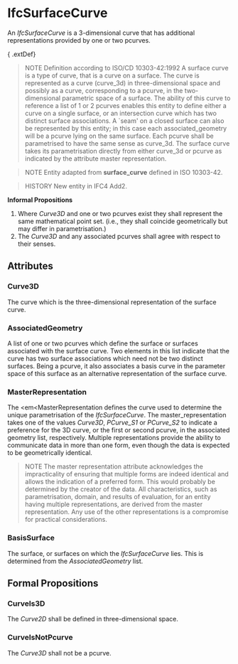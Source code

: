 # IfcSurfaceCurve

An _IfcSurfaceCurve_ is a 3-dimensional curve that has additional representations provided by one or two pcurves.
<!-- end of short definition -->


{ .extDef}
> NOTE Definition according to ISO/CD 10303-42:1992
> A surface curve is a type of curve, that is a curve on a surface. The curve is represented as a curve (curve_3d) in three-dimensional space and possibly as a curve, corresponding to a pcurve, in the two-dimensional parametric space of a surface. The ability of this curve to reference a list of 1 or 2 pcurves enables this entity to define either a curve on a single surface, or an intersection curve which has two distinct surface associations. A `seam' on a closed surface can also be represented by this entity; in this case each associated_geometry will be a pcurve lying on the same surface. Each pcurve shall be parametrised to have the same sense as curve_3d. The surface curve takes its parametrisation directly from either curve_3d or pcurve as indicated by the attribute master representation.

> NOTE Entity adapted from **surface_curve** defined in ISO 10303-42.

> HISTORY New entity in IFC4 Add2.

**Informal Propositions**

1. Where _Curve3D_ and one or two pcurves exist they shall represent the same mathematical point set. (i.e., they shall coincide geometrically but may differ in parametrisation.)
2. The _Curve3D_ and any associated pcurves shall agree with respect to their senses.

## Attributes

### Curve3D
The curve which is the three-dimensional representation of the surface curve.

### AssociatedGeometry
A list of one or two pcurves which define the surface or surfaces associated with the surface curve. Two elements in this list indicate that the curve has two surface associations which need not be two distinct surfaces. Being a pcurve, it also associates a basis curve in the parameter space of this surface as an alternative representation of the surface curve.

### MasterRepresentation
The <em<MasterRepresentation defines the curve used to determine the unique parametrisation of the _IfcSurfaceCurve_.
The master_representation takes one of the values _Curve3D_, _PCurve_S1_ or _PCurve_S2_ to indicate a preference for the 3D curve, or the first or second pcurve, in the associated geometry list, respectively. Multiple representations provide the ability to communicate data in more than one form, even though the data is expected to be geometrically identical.

>NOTE The master representation attribute acknowledges the impracticality of ensuring that multiple forms are indeed identical and allows the indication of a preferred form. This would probably be determined by the creator of the data. All characteristics, such as parametrisation, domain, and results of evaluation, for an entity having multiple representations, are derived from the master representation. Any use of the other representations is a compromise for practical considerations.

### BasisSurface
The surface, or surfaces on which the _IfcSurfaceCurve_ lies. This is determined from the _AssociatedGeometry_ list.

## Formal Propositions

### CurveIs3D
The _Curve2D_ shall be defined in three-dimensional space.

### CurveIsNotPcurve
The _Curve3D_ shall not be a pcurve.
